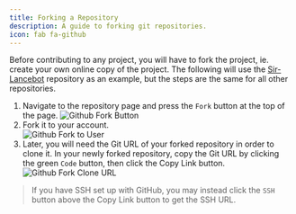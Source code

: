```yaml
---
title: Forking a Repository
description: A guide to forking git repositories.
icon: fab fa-github
---
```


Before contributing to any project, you will have to fork the project, ie. create your own online copy of the project.
The following will use the [Sir-Lancebot](https://github.com/python-discord/sir-lancebot/) repository as an example, but the steps are the same for all other repositories.

1. Navigate to the repository page and press the `Fork` button at the top of the page.
![Github Fork Button](/static/images/content/contributing/fork_button.png)
2. Fork it to your account.<br>
![Github Fork to User](/static/images/content/contributing/fork_user.png)
3. Later, you will need the Git URL of your forked repository in order to clone it.
In your newly forked repository, copy the Git URL by clicking the green `Code` button, then click the Copy Link button.
![Github Fork Clone URL](/static/images/content/contributing/fork_clone.png)

> If you have SSH set up with GitHub, you may instead click the `SSH` button above the Copy Link button to get the SSH URL.
